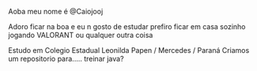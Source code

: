 Aoba meu nome é @Caiojooj

Adoro ficar na boa 
e eu n gosto de estudar
prefiro ficar em casa sozinho jogando VALORANT ou qualquer outra coisa

Estudo em Colegio Estadual Leonilda Papen / Mercedes / Paraná
Criamos um repositorio para..... treinar java?
